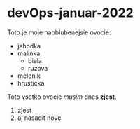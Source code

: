 # devOps-januar-2022

Toto je moje naoblubenejsie ovocie:

* jahodka
* malinka
  * biela
  * ruzova
* melonik
* hrusticka

Toto vsetko ovocie *musim* dnes **zjest**.

1. zjest
2. aj nasadit nove
